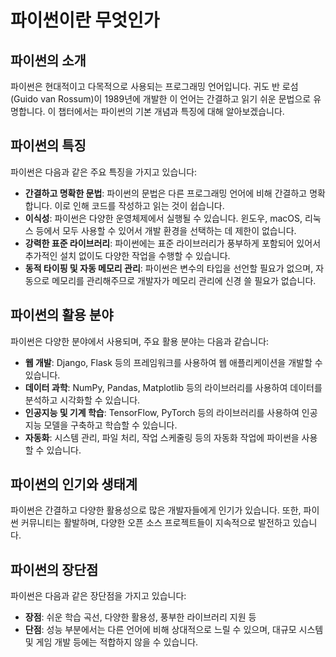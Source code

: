 
# 파이썬이란 무엇인가

## 파이썬의 소개

파이썬은 현대적이고 다목적으로 사용되는 프로그래밍 언어입니다. 귀도 반 로섬(Guido van Rossum)이 1989년에 개발한 이 언어는 간결하고 읽기 쉬운 문법으로 유명합니다. 이 챕터에서는 파이썬의 기본 개념과 특징에 대해 알아보겠습니다.

## 파이썬의 특징

파이썬은 다음과 같은 주요 특징을 가지고 있습니다:

- **간결하고 명확한 문법**: 파이썬의 문법은 다른 프로그래밍 언어에 비해 간결하고 명확합니다. 이로 인해 코드를 작성하고 읽는 것이 쉽습니다.
- **이식성**: 파이썬은 다양한 운영체제에서 실행될 수 있습니다. 윈도우, macOS, 리눅스 등에서 모두 사용할 수 있어서 개발 환경을 선택하는 데 제한이 없습니다.
- **강력한 표준 라이브러리**: 파이썬에는 표준 라이브러리가 풍부하게 포함되어 있어서 추가적인 설치 없이도 다양한 작업을 수행할 수 있습니다.
- **동적 타이핑 및 자동 메모리 관리**: 파이썬은 변수의 타입을 선언할 필요가 없으며, 자동으로 메모리를 관리해주므로 개발자가 메모리 관리에 신경 쓸 필요가 없습니다.

## 파이썬의 활용 분야

파이썬은 다양한 분야에서 사용되며, 주요 활용 분야는 다음과 같습니다:

- **웹 개발**: Django, Flask 등의 프레임워크를 사용하여 웹 애플리케이션을 개발할 수 있습니다.
- **데이터 과학**: NumPy, Pandas, Matplotlib 등의 라이브러리를 사용하여 데이터를 분석하고 시각화할 수 있습니다.
- **인공지능 및 기계 학습**: TensorFlow, PyTorch 등의 라이브러리를 사용하여 인공지능 모델을 구축하고 학습할 수 있습니다.
- **자동화**: 시스템 관리, 파일 처리, 작업 스케줄링 등의 자동화 작업에 파이썬을 사용할 수 있습니다.

## 파이썬의 인기와 생태계

파이썬은 간결하고 다양한 활용성으로 많은 개발자들에게 인기가 있습니다. 또한, 파이썬 커뮤니티는 활발하며, 다양한 오픈 소스 프로젝트들이 지속적으로 발전하고 있습니다.

## 파이썬의 장단점

파이썬은 다음과 같은 장단점을 가지고 있습니다:

- **장점**: 쉬운 학습 곡선, 다양한 활용성, 풍부한 라이브러리 지원 등
- **단점**: 성능 부분에서는 다른 언어에 비해 상대적으로 느릴 수 있으며, 대규모 시스템 및 게임 개발 등에는 적합하지 않을 수 있습니다.
